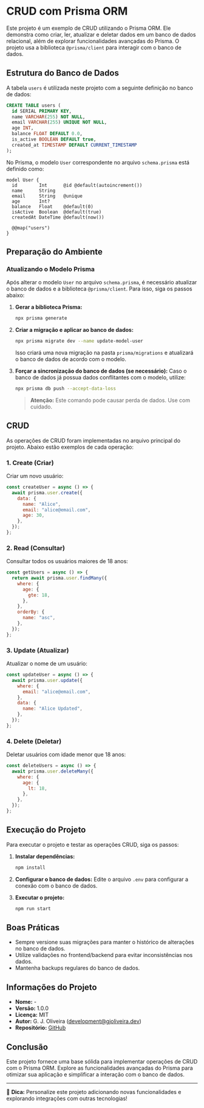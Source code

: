 # CRUD com Prisma ORM

Este projeto é um exemplo de CRUD utilizando o Prisma ORM. Ele demonstra como criar, ler, atualizar e deletar dados em um banco de dados relacional, além de explorar funcionalidades avançadas do Prisma. O projeto usa a biblioteca `@prisma/client` para interagir com o banco de dados.

## Estrutura do Banco de Dados

A tabela `users` é utilizada neste projeto com a seguinte definição no banco de dados:

```sql
CREATE TABLE users (
  id SERIAL PRIMARY KEY,
  name VARCHAR(255) NOT NULL,
  email VARCHAR(255) UNIQUE NOT NULL,
  age INT,
  balance FLOAT DEFAULT 0.0,
  is_active BOOLEAN DEFAULT true,
  created_at TIMESTAMP DEFAULT CURRENT_TIMESTAMP
);
```

No Prisma, o modelo `User` correspondente no arquivo `schema.prisma` está definido como:

```prisma
model User {
  id        Int      @id @default(autoincrement())
  name      String
  email     String   @unique
  age       Int?
  balance   Float    @default(0)
  isActive  Boolean  @default(true)
  createdAt DateTime @default(now())

  @@map("users")
}
```

## Preparação do Ambiente

### Atualizando o Modelo Prisma

Após alterar o modelo `User` no arquivo `schema.prisma`, é necessário atualizar o banco de dados e a biblioteca `@prisma/client`. Para isso, siga os passos abaixo:

1. **Gerar a biblioteca Prisma:**

   ```bash
   npx prisma generate
   ```

2. **Criar a migração e aplicar ao banco de dados:**

   ```bash
   npx prisma migrate dev --name update-model-user
   ```

   Isso criará uma nova migração na pasta `prisma/migrations` e atualizará o banco de dados de acordo com o modelo.

3. **Forçar a sincronização do banco de dados (se necessário):**
   Caso o banco de dados já possua dados conflitantes com o modelo, utilize:

   ```bash
   npx prisma db push --accept-data-loss
   ```

   > **Atenção:** Este comando pode causar perda de dados. Use com cuidado.

## CRUD

As operações de CRUD foram implementadas no arquivo principal do projeto. Abaixo estão exemplos de cada operação:

### 1. **Create (Criar)**

Criar um novo usuário:

```javascript
const createUser = async () => {
  await prisma.user.create({
    data: {
      name: "Alice",
      email: "alice@email.com",
      age: 30,
    },
  });
};
```

### 2. **Read (Consultar)**

Consultar todos os usuários maiores de 18 anos:

```javascript
const getUsers = async () => {
  return await prisma.user.findMany({
    where: {
      age: {
        gte: 18,
      },
    },
    orderBy: {
      name: "asc",
    },
  });
};
```

### 3. **Update (Atualizar)**

Atualizar o nome de um usuário:

```javascript
const updateUser = async () => {
  await prisma.user.update({
    where: {
      email: "alice@email.com",
    },
    data: {
      name: "Alice Updated",
    },
  });
};
```

### 4. **Delete (Deletar)**

Deletar usuários com idade menor que 18 anos:

```javascript
const deleteUsers = async () => {
  await prisma.user.deleteMany({
    where: {
      age: {
        lt: 18,
      },
    },
  });
};
```

## Execução do Projeto

Para executar o projeto e testar as operações CRUD, siga os passos:

1. **Instalar dependências:**

   ```bash
   npm install
   ```

2. **Configurar o banco de dados:**
   Edite o arquivo `.env` para configurar a conexão com o banco de dados.

3. **Executar o projeto:**

   ```bash
   npm run start
   ```

## Boas Práticas

- Sempre versione suas migrações para manter o histórico de alterações no banco de dados.
- Utilize validações no frontend/backend para evitar inconsistências nos dados.
- Mantenha backups regulares do banco de dados.

## Informações do Projeto

- **Nome:** -
- **Versão:** 1.0.0
- **Licença:** MIT
- **Autor:** G. J. Oliveira ([development@gjoliveira.dev](mailto:development@gjoliveira.dev))
- **Repositório:** [GitHub](https://github.com/gjoliveira963/_)

## Conclusão

Este projeto fornece uma base sólida para implementar operações de CRUD com o Prisma ORM. Explore as funcionalidades avançadas do Prisma para otimizar sua aplicação e simplificar a interação com o banco de dados.

---

🚀 **Dica:** Personalize este projeto adicionando novas funcionalidades e explorando integrações com outras tecnologias!
